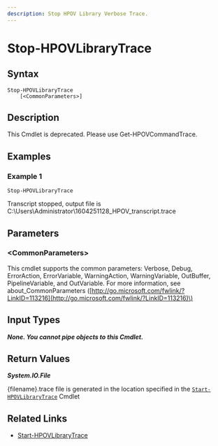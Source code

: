 ```yaml
---
description: Stop HPOV Library Verbose Trace.
---
```


# Stop-HPOVLibraryTrace

## Syntax

```text
Stop-HPOVLibraryTrace
    [<CommonParameters>]
```

## Description

This Cmdlet is deprecated. Please use Get-HPOVCommandTrace.

## Examples

### Example 1

```text
Stop-HPOVLibraryTrace
```

Transcript stopped, output file is C:\Users\Administrator\1604251128\_HPOV\_transcript.trace

## Parameters

### &lt;CommonParameters&gt;

This cmdlet supports the common parameters: Verbose, Debug, ErrorAction, ErrorVariable, WarningAction, WarningVariable, OutBuffer, PipelineVariable, and OutVariable. For more information, see about\_CommonParameters \([http://go.microsoft.com/fwlink/?LinkID=113216](http://go.microsoft.com/fwlink/?LinkID=113216)\)

## Input Types

_**None. You cannot pipe objects to this Cmdlet.**_

## Return Values

_**System.IO.File**_

{filename}.trace file is generated in the location specified in the [`Start-HPOVLibraryTrace`](start-hpovlibrarytrace.md) Cmdlet

## Related Links

* [Start-HPOVLibraryTrace](start-hpovlibrarytrace.md)

